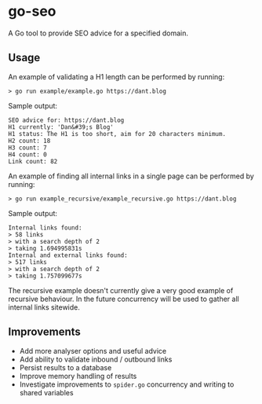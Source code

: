 # go-seo
A Go tool to provide SEO advice for a specified domain.

## Usage
An example of validating a H1 length can be performed by running:
```
> go run example/example.go https://dant.blog
```
Sample output:
```
SEO advice for: https://dant.blog
H1 currently: 'Dan&#39;s Blog'
H1 status: The H1 is too short, aim for 20 characters minimum.
H2 count: 18
H3 count: 7
H4 count: 0
Link count: 82
```

An example of finding all internal links in a single page can be performed by running:
```
> go run example_recursive/example_recursive.go https://dant.blog
```
Sample output:
```
Internal links found:
> 58 links
> with a search depth of 2
> taking 1.694995831s
Internal and external links found:
> 517 links
> with a search depth of 2
> taking 1.757099677s
```
The recursive example doesn't currently give a very good example of recursive behaviour.
In the future concurrency will be used to gather all internal links sitewide.

## Improvements
- Add more analyser options and useful advice
- Add ability to validate inbound / outbound links
- Persist results to a database
- Improve memory handling of results
- Investigate improvements to `spider.go` concurrency and writing to shared variables
